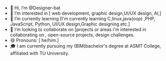 - 👋 Hi, I’m @Designer-bat
- 👀 I’m interested in [ web development, graphic design,UI/UX design, AI,]
- 🌱 I’m currently learning [I'm currently learning C,linux,java(oop) ,PHP, JavaScript, Python, UI/UX design,Graphic designing etc.]
- 💞️ I’m looking to collaborate on [projects or areas i'm interested in collaborating on , open-source projects, design challenges.
- 😄 Pronouns: [ he/him.]
- 🎓 I am currently pursuing my (BIM)bachelor's degree at ASMT College, affiliated with TU University.

